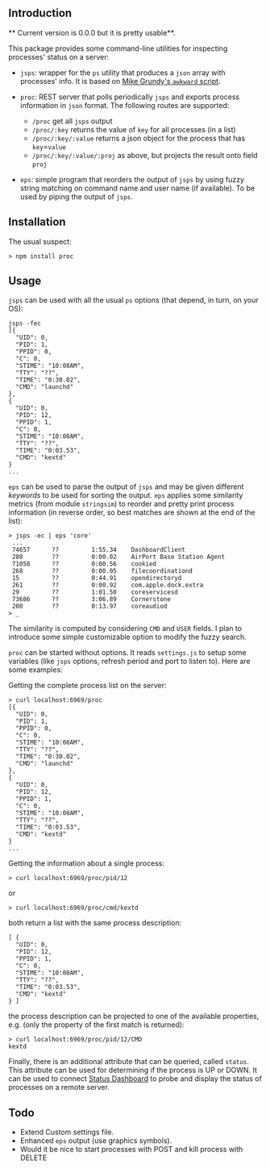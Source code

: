 
## Introduction 

** Current version is 0.0.0 but it is pretty usable**.

This package provides some command-line utilities for inspecting processes' status on a server:

* `jsps`: wrapper for the `ps` utility that produces a `json` array with processes' info. It is based on [Mike Grundy's `awkward` script](https://github.com/mgrundy/awkward).

* `proc`: REST server that polls periodically `jsps` and exports process information in `json` format. The following routes are supported:

    * `/proc`                     get all `jsps` output
    * `/proc/:key`                returns the value of `key` for all processes (in a list)
    * `/proc/:key/:value`         returns a json object for the process that has `key`=`value`
    * `/proc/:key/:value/:proj`   as above, but projects the result onto field `proj`   

* `eps`: simple program that reorders the output of `jsps` by using fuzzy string matching on command name and user name (if available). To be used by piping the output of `jsps`.

## Installation ##

The usual suspect:

    > npm install proc
    
## Usage ##

`jsps` can be used with all the usual `ps` options (that depend, in turn, on your OS):

    jsps -fec
    [{
      "UID": 0,
      "PID": 1,
      "PPID": 0,
      "C": 0,
      "STIME": "10:08AM",
      "TTY": "??",
      "TIME": "0:30.02",
      "CMD": "launchd"
    },
    {
      "UID": 0,
      "PID": 12,
      "PPID": 1,
      "C": 0,
      "STIME": "10:08AM",
      "TTY": "??",
      "TIME": "0:03.53",
      "CMD": "kextd"
    }
    ...
    
`eps` can be used to parse the output of `jsps` and may be given different *keywords* to be used for sorting the output. `eps` applies some similarity metrics (from module `stringsim`) to reorder and pretty print process information (in reverse order, so best matches are shown at the end of the list):

    > jsps -ec | eps 'core'
     ...
     74657      ??         1:55.34    DashboardClient
     280        ??         0:00.02    AirPort Base Station Agent 
     71058      ??         0:00.56    cookied   
     268        ??         0:00.05    filecoordinationd
     15         ??         0:44.91    opendirectoryd
     261        ??         0:00.92    com.apple.dock.extra
     29         ??         1:01.50    coreservicesd
     73686      ??         3:06.89    Cornerstone
     200        ??         0:13.97    coreaudiod
    > _
      

The similarity is computed by considering `CMD` and `USER` fields. I plan to introduce some simple customizable option to modify the fuzzy search.

`proc` can be started without options. It reads `settings.js` to setup some variables (like `jsps` options, refresh period and port to listen to). Here are some examples:

Getting the complete process list on the server:

    > curl localhost:6969/proc 
    [{
      "UID": 0,
      "PID": 1,
      "PPID": 0,
      "C": 0,
      "STIME": "10:08AM",
      "TTY": "??",
      "TIME": "0:30.02",
      "CMD": "launchd"
    },
    {
      "UID": 0,
      "PID": 12,
      "PPID": 1,
      "C": 0,
      "STIME": "10:08AM",
      "TTY": "??",
      "TIME": "0:03.53",
      "CMD": "kextd"
    }
    ...

Getting the information about a single process:

    > curl localhost:6969/proc/pid/12

or

    > curl localhost:6969/proc/cmd/kextd

both return a list with the same process description:

    [ {
      "UID": 0,
      "PID": 12,
      "PPID": 1,
      "C": 0,
      "STIME": "10:08AM",
      "TTY": "??",
      "TIME": "0:03.53",
      "CMD": "kextd"
    } ]

the process description can be projected to one of the available properties, e.g. (only the property of the first match is returned):

    > curl localhost:6969/proc/pid/12/CMD
    kextd

Finally, there is an additional attribute that can be queried, called `status`. This attribute can be used for determining if the process is UP or DOWN. It can be used to connect [Status Dashboard](https://github.com/obazoud/statusdashboard) to probe and display the status of processes on a remote server.


## Todo ##

* Extend Custom settings file.
* Enhanced `eps` output (use graphics symbols).
* Would it be nice to start processes with POST and kill process with DELETE
